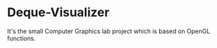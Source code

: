 # Deque-Visualizer
It's the small Computer Graphics lab project which is based on OpenGL functions.

